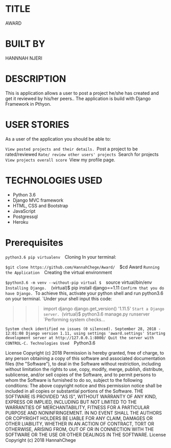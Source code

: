 # TITLE
AWARD
# BUILT BY
 HANNNAH NJERI
# DESCRIPTION
This is application  allows a user to post a project he/she has created and get it reviewed by his/her peers..
The application is build with Django Framework in Pthyon.

# USER STORIES
As a user of the application you should be able to:

`View posted projects and their details.
`Post a project to be rated/reviewed
`Rate/ review other users' projects
`Search for projects 
`View projects overall score
`View my profile page.

 
# TECHNOLOGIES USED
- Python 3.6
- Django MVC framework
- HTML, CSS and Bootstrap
- JavaScript
- Postgressql
- Heroku
# Prerequisites 
`python3.6 pip virtualenv 
`Cloning In your terminal:

`$git clone https://github.com/HannahChege/Award/ 
`$cd Award
`Running the Application 
`Creating the virtual environment

`$python3.6 -m venv --without-pip virtual $ 
`source virtual/bin/env 
`Installing Django. 
`(virtual)$ pip install django==1.11
`Confirm that you do have Django.
`To achieve this, activate your python shell and run python3.6 on your terminal.
`Under your shell input this code:
 >>> import django
>>> django.get_version()
'1.11.5'
`Start a Django server.
`(virtual)$ python3.6 manage.py runserver
`Performing system checks...

`System check identified no issues (0 silenced).
September 28, 2018 - 12:01:08
Django version 1.11, using settings 'award.settings'
Starting development server at http://127.0.0.1:8000/
Quit the server with CONTROL-C.
 Technologies Used 
`Python3.6  

License Copyright (c) 2018
Permission is hereby granted, free of charge, to any person obtaining a copy of this software and associated documentation files (the "Software"), to deal in the Software without restriction, including without limitation the rights to use, copy, modify, merge, publish, distribute, sublicense, and/or sell copies of the Software, and to permit persons to whom the Software is furnished to do so, subject to the following conditions:
The above copyright notice and this permission notice shall be included in all copies or substantial portions of the Software.
THE SOFTWARE IS PROVIDED "AS IS", WITHOUT WARRANTY OF ANY KIND, EXPRESS OR IMPLIED, INCLUDING BUT NOT LIMITED TO THE WARRANTIES OF MERCHANTABILITY, FITNESS FOR A PARTICULAR PURPOSE AND NONINFRINGEMENT. IN NO EVENT SHALL THE AUTHORS OR COPYRIGHT HOLDERS BE LIABLE FOR ANY CLAIM, DAMAGES OR OTHER LIABILITY, WHETHER IN AN ACTION OF CONTRACT, TORT OR OTHERWISE, ARISING FROM, OUT OF OR IN CONNECTION WITH THE SOFTWARE OR THE USE OR OTHER DEALINGS IN THE SOFTWARE.
License Copyright (c) 2018 
HannahChege
